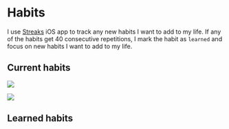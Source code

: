 # Habits
I use [Streaks](https://streaksapp.com) iOS app to track any new habits I want to add to my life. If any of the habits get 40 consecutive repetitions, I mark the habit as `learned` and focus on new habits I want to add to my life.

## Current habits
![](https://i.imgur.com/VghqLKA.jpg)

![](https://i.imgur.com/CNjtmai.jpg)

## Learned habits
